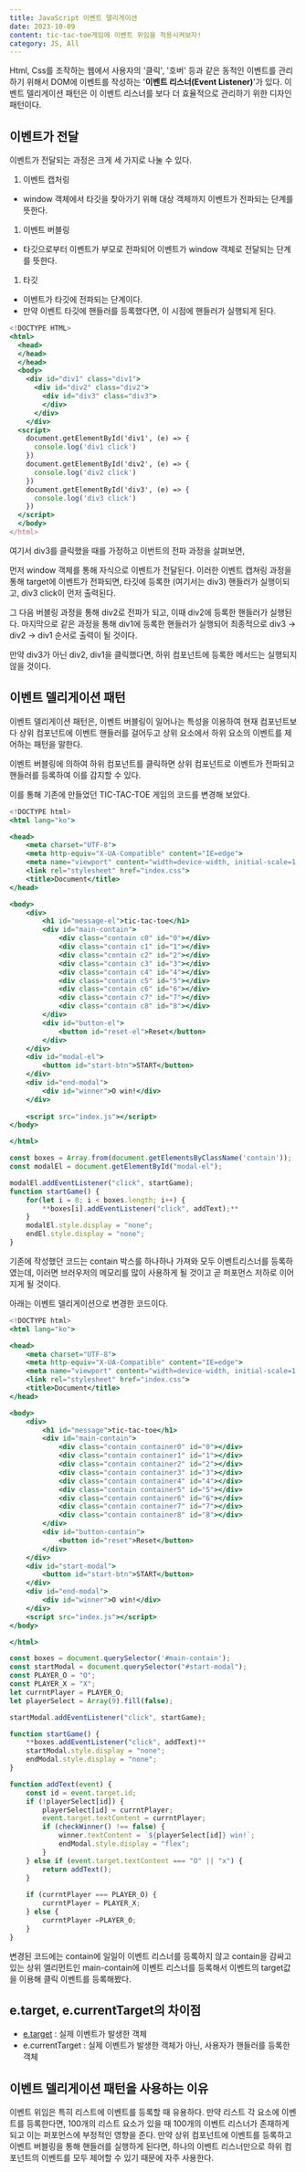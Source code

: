 ```yaml
---
title: JavaScript 이벤트 델리게이션
date: 2023-10-09
content: tic-tac-toe게임에 이벤트 위임을 적용시켜보자!
category: JS, All
---
```


Html, Css를 조작하는 웹에서 사용자의 '클릭', '호버' 등과 같은 동적인 이벤트를 관리하기 위해서 DOM에 이벤트를 작성하는 '**이벤트 리스너(Event Listener)**'가 있다. 이벤트 델리게이션 패턴은 이 이벤트 리스너를 보다 더 효율적으로 관리하기 위한 디자인 패턴이다.

## 이벤트가 전달

이벤트가 전달되는 과정은 크게 세 가지로 나눌 수 있다.

1. 이벤트 캡처링
- window 객체에서 타깃을 찾아가기 위해 대상 객체까지 이벤트가 전파되는 단계를 뜻한다.
1. 이벤트 버블링
- 타깃으로부터 이벤트가 부모로 전파되어 이벤트가 window 객체로 전달되는 단계를 뜻한다.
1. 타깃
- 이벤트가 타깃에 전파되는 단계이다.
- 만약 이벤트 타깃에 핸들러를 등록했다면, 이 시점에 핸들러가 실행되게 된다.

```jsx
<!DOCTYPE HTML>
<html>
  <head>
  </head>
  </head>
  <body>
    <div id="div1" class="div1">
      <div id="div2" class="div2">
        <div id="div3" class="div3">
        </div>
      </div>
    </div>
  <script>
    document.getElementById('div1', (e) => {
      console.log('div1 click')
    })
    document.getElementById('div2', (e) => {
      console.log('div2 click')
    })
    document.getElementById('div3', (e) => {
      console.log('div3 click')
    })
  </script>
  </body>
</html>
```

여기서 div3를 클릭했을 때를 가정하고 이번트의 전파 과정을 살펴보면,

먼저 window 객체를 통해 자식으로 이벤트가 전달된다. 이러한 이벤트 캡쳐링 과정을 통해 target에 이벤트가 전파되면, 타깃에 등록한 (여기서는 div3) 핸들러가 실행이되고, div3 click이 먼저 출력된다.

그 다음 버블링 과정을 통해 div2로 전파가 되고, 이때 div2에 등록한 핸들러가 실행된다. 마지막으로 같은 과정을 통해 div1에 등록한 핸들러가 실행되어 최종적으로 div3 → div2 → div1 순서로 출력이 될 것이다.

만약 div3가 아닌 div2, div1을 클릭했다면, 하위 컴포넌트에 등록한 메서드는 실행되지 않을 것이다.

## 이벤트 델리게이션 패턴

이벤트 델리게이션 패턴은, 이벤트 버블링이 일어나는 특성을 이용하여 현재 컴포넌트보다 상위 컴포넌트에 이벤트 핸들러를 걸어두고 상위 요소에서 하위 요소의 이벤트를 제어하는 패턴을 말한다.

이벤트 버블링에 의하여 하위 컴포넌트를 클릭하면 상위 컴포넌트로 이벤트가 전파되고 핸들러를 등록하여 이를 감지할 수 있다.

이를 통해 기존에 만들었던 TIC-TAC-TOE 게임의 코드를 변경해 보았다.

```jsx
<!DOCTYPE html>
<html lang="ko">

<head>
    <meta charset="UTF-8">
    <meta http-equiv="X-UA-Compatible" content="IE=edge">
    <meta name="viewport" content="width=device-width, initial-scale=1.0">
    <link rel="stylesheet" href="index.css">
    <title>Document</title>
</head>

<body>
    <div>
        <h1 id="message-el">tic-tac-toe</h1>
        <div id="main-contain">
            <div class="contain c0" id="0"></div>
            <div class="contain c1" id="1"></div>
            <div class="contain c2" id="2"></div>
            <div class="contain c3" id="3"></div>
            <div class="contain c4" id="4"></div>
            <div class="contain c5" id="5"></div>
            <div class="contain c6" id="6"></div>
            <div class="contain c7" id="7"></div>
            <div class="contain c8" id="8"></div>
        </div>
        <div id="button-el">
            <button id="reset-el">Reset</button>
        </div>
    </div>
    <div id="modal-el">
        <button id="start-btn">START</button>
    </div>
    <div id="end-modal">
        <div id="winner">O win!</div>
    </div>
    
    <script src="index.js"></script>
</body>

</html>
```

```jsx
const boxes = Array.from(document.getElementsByClassName('contain'));
const modalEl = document.getElementById("modal-el");

modalEl.addEventListener("click", startGame);
function startGame() {
    for(let i = 0; i < boxes.length; i++) {
        **boxes[i].addEventListener("click", addText);**
    }
    modalEl.style.display = "none";
    endEl.style.display = "none";
}
```

기존에 작성했던 코드는 contain 박스를 하나하나 가져와 모두 이벤트리스너를 등록하였는데, 이러면 브러우저의 메모리를 많이 사용하게 될 것이고 곧 퍼포먼스 저하로 이어지게 될 것이다.

아래는 이벤트 델리게이션으로 변경한 코드이다.

```jsx
<!DOCTYPE html>
<html lang="ko">

<head>
    <meta charset="UTF-8">
    <meta http-equiv="X-UA-Compatible" content="IE=edge">
    <meta name="viewport" content="width=device-width, initial-scale=1.0">
    <link rel="stylesheet" href="index.css">
    <title>Document</title>
</head>

<body>
    <div>
        <h1 id="message">tic-tac-toe</h1>
        <div id="main-contain">
            <div class="contain container0" id="0"></div>
            <div class="contain container1" id="1"></div>
            <div class="contain container2" id="2"></div>
            <div class="contain container3" id="3"></div>
            <div class="contain container4" id="4"></div>
            <div class="contain container5" id="5"></div>
            <div class="contain container6" id="6"></div>
            <div class="contain container7" id="7"></div>
            <div class="contain container8" id="8"></div>
        </div>
        <div id="button-contain">
            <button id="reset">Reset</button>
        </div>
    </div>
    <div id="start-modal">
        <button id="start-btn">START</button>
    </div>
    <div id="end-modal">
        <div id="winner">O win!</div>
    </div>
    <script src="index.js"></script>
</body>

</html>
```

```jsx
const boxes = document.querySelector('#main-contain');
const startModal = document.querySelector("#start-modal");
const PLAYER_O = "O";
const PLAYER_X = "X";
let currntPlayer = PLAYER_O;
let playerSelect = Array(9).fill(false);

startModal.addEventListener("click", startGame);

function startGame() {
    **boxes.addEventListener("click", addText)**
    startModal.style.display = "none";
    endModal.style.display = "none";
}

function addText(event) {
    const id = event.target.id;
    if (!playerSelect[id]) {
        playerSelect[id] = currntPlayer;
        event.target.textContent = currntPlayer;
        if (checkWinner() !== false) {
            winner.textContent = `${playerSelect[id]} win!`;
            endModal.style.display = "flex";
        }
    } else if (event.target.textContent === "O" || "x") {
        return addText();
    }
    
    if (currntPlayer === PLAYER_O) {
        currntPlayer = PLAYER_X;
    } else {
        currntPlayer =PLAYER_O;
    }
}
```

변경된 코드에는 contain에 일일이 이벤트 리스너를 등록하지 않고 contain을 감싸고 있는 상위 엘리먼트인 main-contain에 이벤트 리스너를 등록해서 이벤트의 target값을 이용해 클릭 이벤트를 등록해봤다. 

## e.target, e.currentTarget의 차이점

- [e.target](http://e.target) : 실제 이벤트가 발생한 객체
- e.currentTarget : 실제 이벤트가 발생한 객체가 아닌, 사용자가 핸들러를 등록한 객체

## 이벤트 델리게이션 패턴을 사용하는 이유

이벤트 위임은 특히 리스트에 이벤트를 등록할 때 유용하다. 만약 리스트 각 요소에 이벤트를 등록한다면, 100개의 리스트 요소가 있을 때 100개의 이벤트 리스너가 존재하게 되고 이는 퍼포먼스에 부정적인 영향을 준다. 만약 상위 컴포넌트에 이벤트를 등록하고 이벤트 버블링을 통해 핸들러를 실행하게 된다면, 하나의 이벤트 리스너만으로 하위 컴포넌트의 이벤트를 모두 제어할 수 있기 때문에 자주 사용한다.